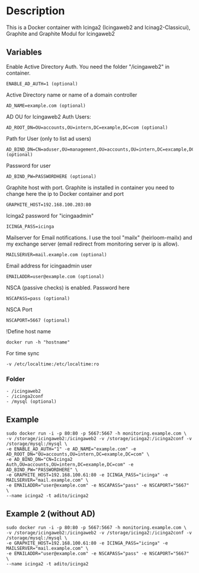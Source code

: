# Description

This is a Docker container with Icinga2 (Icingaweb2 and Icinag2-Classicui), Graphite and Graphite Modul for Icingaweb2

## Variables

  Enable Active Directory Auth. You need the folder "/icingaweb2" in container.

    ENABLE_AD_AUTH=1 (optional)
  
  Active Directory name or name of a domain controller
  
    AD_NAME=example.com (optional)
  
  AD OU for Icingaweb2 Auth Users:
    
    AD_ROOT_DN=OU=accounts,OU=intern,DC=example,DC=com (optional)
  
  Path for User (only to list ad users)
    
    AD_BIND_DN=CN=aduser,OU=management,OU=accounts,OU=intern,DC=excample,DC=com (optional)
  
  Password for user
  
    AD_BIND_PW=PASSWORDHERE (optional)
  
  Graphite host with port. Graphite is installed in container you need to change here the ip to Docker container and port
  
    GRAPHITE_HOST=192.168.100.203:80 
  
  Icinga2 password for "icingaadmin"
  
    ICINGA_PASS=icinga
  
  Mailserver for Email notifications. I use the tool "mailx" (heirloom-mailx) and my exchange server (email redirect from monitoring server ip is allow).  
  
    MAILSERVER=mail.example.com (optional)
  
  Email address for icingaadmin user
  
    EMAILADDR=user@example.com (optional)
  
  NSCA (passive checks) is enabled. Password here
    
    NSCAPASS=pass (optional)
  
  NSCA Port
    
    NSCAPORT=5667 (optional)
    
  !Define host name
  
    docker run -h "hostname"
    
  For time sync
    
    -v /etc/localtime:/etc/localtime:ro
    
### Folder  

    - /icingaweb2
    - /icinga2conf
    - /mysql (optional)
       
    
## Example
  
    sudo docker run -i -p 80:80 -p 5667:5667 -h monitoring.example.com \
    -v /storage/icingaweb2:/icingaweb2 -v /storage/icinga2:/icinga2conf -v /storage/mysql:/mysql \
    -e ENABLE_AD_AUTH="1" -e AD_NAME="example.com" -e AD_ROOT_DN="OU=accounts,OU=intern,DC=example,DC=com" \
    -e AD_BIND_DN="CN=Icinga2 Auth,OU=accounts,OU=intern,DC=example,DC=com" -e AD_BIND_PW="PASSWORDHERE" \
    -e GRAPHITE_HOST=192.168.100.61:80 -e ICINGA_PASS="icinga" -e MAILSERVER="mail.example.com" \
    -e EMAILADDR="user@example.com" -e NSCAPASS="pass" -e NSCAPORT="5667" \
    --name icinga2 -t adito/icinga2

## Example 2 (without AD)

    sudo docker run -i -p 80:80 -p 5667:5667 -h monitoring.example.com \
    -v /storage/icingaweb2:/icingaweb2 -v /storage/icinga2:/icinga2conf -v /storage/mysql:/mysql \
    -e GRAPHITE_HOST=192.168.100.61:80 -e ICINGA_PASS="icinga" -e MAILSERVER="mail.example.com" \
    -e EMAILADDR="user@example.com" -e NSCAPASS="pass" -e NSCAPORT="5667" \
    --name icinga2 -t adito/icinga2
    
    